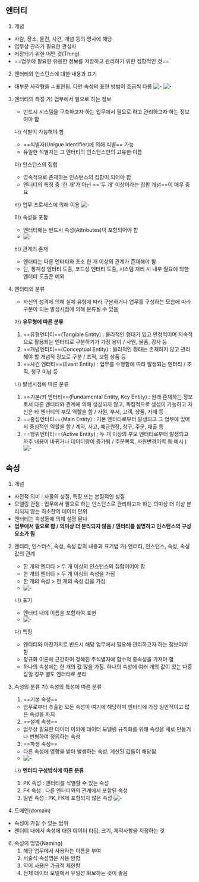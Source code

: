 

## 엔터티
1. 개념
- 사람, 장소, 물건, 사건, 개념 등의 명사에 해당
- 업무상 관리가 필요한 관심사
- 저장되기 위한 어떤 것(Thing)
- ==업무에 필요한 유용한 정보를 저장하고 관리하기 위한 집합적인 것==

2. 엔터티와 인스턴스에 대한 내용과 표기
- 대부분 사각형을 ㅗ표현됨. 다만 속성의 표현 방법이 조금씩 다름
![-](https://img1.daumcdn.net/thumb/R1280x0/?scode=mtistory2&fname=https%3A%2F%2Fblog.kakaocdn.net%2Fdn%2FbalFhf%2FbtsedaCJdTT%2FEEJgtspvocS7y3DA8QkJPK%2Fimg.png)
![-](https://img1.daumcdn.net/thumb/R1280x0/?scode=mtistory2&fname=https%3A%2F%2Fblog.kakaocdn.net%2Fdn%2FbfzFHz%2Fbtseo1Zkwv1%2FmsdruxFIKiiknmKGeAczRK%2Fimg.png)

3. 엔터티의 특징
	가) 업무에서 필요로 하는 정보
	- 반드시 시스템을 구축하고자 하는 업무에서 필요로 하고 관리하고자 하는 정보여야 함

	나) 식별이 가능해야 함
	- ==식별자(Unigue Identifier)에 의해 식별== 가능
	- 유일한 식별자는 그 엔터티의 인스턴스만의 고유한 이름

	다) 인스턴스의 집합
	- 영속적으로 존재하는 인스턴스의 집합이 되어야 함
	- 엔터티의 특징 중 '한 개'가 아닌 =='두 개' 이상이라는 집합 개념==이 매우 중요

	라) 업무 프로세스에 의해 이용
	![-](https://img1.daumcdn.net/thumb/R1280x0/?scode=mtistory2&fname=https%3A%2F%2Fblog.kakaocdn.net%2Fdn%2FbazeSR%2Fbtsep8EHbdW%2FhHy9b0CifdkRiYsd1bxE60%2Fimg.png)

	마) 속성을 포함
	- 엔터티에는 반드시 속성(Attributes)이 포함되어야 함
	- ![-](https://img1.daumcdn.net/thumb/R1280x0/?scode=mtistory2&fname=https%3A%2F%2Fblog.kakaocdn.net%2Fdn%2Fb9ZaE8%2FbtselQEpIcM%2FU8pAd86GwtbthwPBiVKAdK%2Fimg.png)

	바) 관계의 존재
	- 엔터티는 다른 엔터티와 초소 한 개 이상의 관계가 존재해야 함
	- 단, 통계성 엔터티 도출, 코드성 엔터티 도출, 시스템 처리 시 내부 필요에 의한 엔터티 도출은 예외


4. 엔터티의 분류
	- 자신의 성격에 의해 실체 유형에 따라 구분하거나 업무를 구성하는 모습에 따라 구분이 되는 발생시점에 의해 분류될 수 있음

	가) **유무형에 따른 분류**
	1) ==유형엔터티==(Tangible Entity) : 물리적인 형태가 있고 안정적이며 지속적으로 활용되는 엔터티로 구분하기가 가장 용이 / 사원, 물품, 강사 등
	2) ==개념엔터티==(Conceptual Entity) : 물리적인 형태는 존재하지 않고 관리해야 할 개념적 정보로 구분 / 조직, 보험 상품 등
	3) ==사건 엔터티==(Event Entity) : 업무를 수행함에 따라 발생되는 엔터티 / 조직, 청구 미납 등

	나) 발생시점에 따른 분류
	1) ==기본/키 앤터티==(Fundamental Entity, Key Entity) : 원래 존재하는 정보로서 다른 엔터티와 관계에 의해 생성되지 않고, 독립적으로 생성이 가능하고 자신은 타 엔터티의 부모 역할을 함 / 사원, 부서, 고객, 상품, 자재 등
	2) ==중심엔터티==(Main Entity) : 기본 엔터티로부터 발생되고 그 업무에 있어서 중심적인 역할을 함 / 계약, 사고, 예금원장, 청구, 주문, 매출 등
	3) ==행위엔터티==(Active Entity) : 두 개 이상의 부모 엔터티로부터 발생되고 자주 내용이 바뀌거나 데이터량이 증가됨 / 주문목록, 사원변경이력 등
예시 ) ![-](https://img1.daumcdn.net/thumb/R1280x0/?scode=mtistory2&fname=https%3A%2F%2Fblog.kakaocdn.net%2Fdn%2FbdutEU%2Fbtses7RDZsg%2FKg7wkGLU9ZDeAEYsVx2XiK%2Fimg.png)


## 속성
1. 개념
- 사전적 의미 : 사물의 성질, 특징 또는 본질적인 성질
- 모델링 관점 : 업무에서 필요로 하는 인스턴스로 관리하고자 하는 의미상 더 이상 분리되지 않는 최소한의 데이터 단위
- 엔터티는 속성들에 의해 설명 된다
- **업무에서 필요로 함 / 의미상 더 분리되지 않음 / 엔터티를 설명하고 인스턴스의 구성요소가 됨**

2. 엔터티, 인스터스, 속성, 속성 값의 내용과 표기법
	가) 엔터티, 인스턴스, 속성, 속성 값의 관계
	- 한 개의 엔터티 > 두 개 이상의 인스턴스의 집합이어야 함
	- 한 개의 엔터티 > 두 개 이상의 속성을 가짐
	- 한 개의 속성 > 한 개의 속성 값을 가짐
	- ![-](https://img1.daumcdn.net/thumb/R1280x0/?scode=mtistory2&fname=https%3A%2F%2Fblog.kakaocdn.net%2Fdn%2FWbrQP%2FbtseAcFA2W5%2FuKGHuJEovx9MvaRlhMVpQk%2Fimg.png)

	나) 표기
	- 엔터티 내에 이름을 포함하여 표현
	- ![-](https://img1.daumcdn.net/thumb/R1280x0/?scode=mtistory2&fname=https%3A%2F%2Fblog.kakaocdn.net%2Fdn%2Fb4iv8s%2FbtseyxjHRci%2F5xJXLP5ah4LpDzRbdJNhw1%2Fimg.png)

	다) 특징
	- 엔터티와 마찬가지로 반드시 해당 업무에서 필요해 관리하고자 하는 정보여야 함
	- 정규화 이론에 근간하여 정해진 주식별자에 함수적 종속성을 가져야 함
	- 하나의 속성에는 한 개의 값 많을 가짐. 하나의 속성에 여러 개의 값이 있는 다중 값일 경우 별도 엔터티로 분리

4. 속성의 분류
	가) 속성의 특성에 따른 분류
	1) ==기본 속성==
	- 업무로부터 추출한 모든 속성이 여기에 해당하며 엔터티에 가장 일반적이고 많은 속성을 차지
	2) ==설계 속성==
	- 업무상 필요한 데이터 이외에 데이터 모델링 규칙화를 위해 속성을 새로 만들거나 변형하여 정의하는 속성
	3) ==파생 속성==
	- 다른 속성에 영향을 받아 발생하는 속성. 계산된 값들이 해당됨
	- ![-](https://img1.daumcdn.net/thumb/R1280x0/?scode=mtistory2&fname=https%3A%2F%2Fblog.kakaocdn.net%2Fdn%2FbgQ72u%2FbtseH0ERxhw%2Fuk3Te4f10S7Md9v0didy6k%2Fimg.png)

	나) **엔터티 구성방식에 따른 분류**
	1) PK 속성 : 엔터티를 식별할 수 있는 속성
	2) FK 속성 : 다른 엔터티와의 관계에서 포함된 속성
	3) 일반 속성 : PK, FK에 포함되지 않은 속성
	![-](https://img1.daumcdn.net/thumb/R1280x0/?scode=mtistory2&fname=https%3A%2F%2Fblog.kakaocdn.net%2Fdn%2FEI1mV%2FbtseHmVK54V%2FnOXd7SGB4h1CG2stXkh1CK%2Fimg.png)

5. 도메인(domain)
- 속성이 가질 수 있는 범위
- 엔터티 내에서 속성에 대한 데이터 타입, 크기, 제약사항을 지정하는 것

6. 속성의 명명(Naming)
	1) 해당 업무에서 사용하는 이름을 부여
	2) 서술식 속성명은 사용 안함
	3) 약어 사용은 가급적 제한함
	4) 전체 데이터 모델에서 유일성 확보하는 것이 좋음

